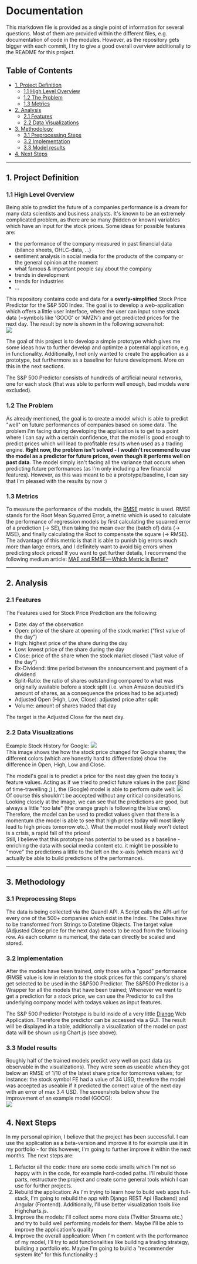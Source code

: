 # Documentation

This markdown file is provided as a single point of information for several questions. 
Most of them are provided within the different files, e.g. documentation of code in the modules.
However, as the repository gets bigger with each commit, I try to give a good overall overview 
additionally to the README for this project.

## Table of Contents

- [1. Project Definition](#1-project-definition)
  * [1.1 High Level Overview](#11-high-level-overview)
  * [1.2 The Problem](#12-the-problem)
  * [1.3 Metrics](#13-metrics)
- [2. Analysis](#2-analysis)
  * [2.1 Features](#21-features)
  * [2.2 Data Visualizations](#22-data-visualizations)
- [3. Methodology](#3-methodology)
  * [3.1 Preprocessing Steps](#31-preprocessing-steps)
  * [3.2 Implementation](#32-implementation)
  * [3.3 Model results](#33-model-results)
- [4. Next Steps](#next-steps)


---

## 1. Project Definition

### 1.1 High Level Overview
Being able to predict the future of a companies performance is a dream for many data scientists and business analysts.
It's known to be an extremely complicated problem, as there are so many (hidden or known) variables which have an input
for the stock prices. Some ideas for possible features are:
- the performance of the company measured in past financial data (bilance sheets, OHLC-data, ...)
- sentiment analysis in social media for the products of the company or the general opinion at the moment
- what famous & important people say about the company
- trends in development
- trends for industries
- ...
  
This repository contains code and data for a **overly-simplified** Stock Price Predictor for the S&P 500 Index.
The goal is to develop a web-application which offers a little user interface, where the user can input some stock
data (=symbols like 'GOOG' or 'AMZN') and get predicted prices for the next day. The result by now is shown in the 
following screenshot:  
<img src="images/example_screenshot.JPG">  

  
The goal of this project is to develop a simple prototype which gives me some ideas how to further develop and optimize
a potential application, e.g. in functionality. Additionally, I not only wanted to create the application as a prototype,
but furthermore as a baseline for future development. More on this in the next sections.   

The S&P 500 Predictor consists of hundreds of artificial neural networks, one for each stock (that was able to perform well
enough, bad models were excluded).



### 1.2 The Problem
As already mentioned, the goal is to create a model which is able to predict "well" on future performances of companies 
based on some data. The problem I'm facing during developing the application is to get to a point where I can say with
a certain confidence, that the model is good enough to predict prices which will lead to profitable results when used
as a trading engine. **Right now, the problem isn't solved - I wouldn't recommend to use the model as a predictor for future
prices, even though it performs well on past data**. The model simply isn't facing all the variance that occurs when predicting
future performances (as I'm only including a few financial features). However, as this was meant to be a prototype/baseline, 
I can say that I'm pleased with the results by now :)

### 1.3 Metrics
To measure the performance of the models, the [RMSE](http://statweb.stanford.edu/~susan/courses/s60/split/node60.html) 
metric is used. RMSE stands for the Root Mean Squarred Error, a metric which is used to calculate the performance of
regression models by first calculating the squarred error of a prediction (-> SE), then taking the mean over the (batch of) data 
(-> MSE), and finally calculating the Root to compensate the square (-> RMSE). The advantage of this metric is that it is 
able to punish big errors much more than large errors, and I definitely want to avoid big errors when predicting stock prices!
If you want to get further details, I recommend the following medium article: 
[MAE and RMSE — Which Metric is Better?](https://medium.com/human-in-a-machine-world/mae-and-rmse-which-metric-is-better-e60ac3bde13d)

--- 

## 2. Analysis

### 2.1 Features
The Features used for Stock Price Prediction are the following:
- Date: day of the observation
- Open: price of the share at opening of the stock market ("first value of the day")
- High: highest price of the share during the day
- Low: lowest price of the share during the day
- Close: price of the share when the stock market closed ("last value of the day")
- Ex-Dividend: time period between the announcement and payment of a dividend
- Split-Ratio: the ratio of shares outstanding compared to what was originally available before a stock split (i.e. when 
Amazon doubled it's amount of shares, as a consequence the prices had to be adjusted)
- Adjusted Open (High, Low, Close): adjusted price after split
- Volume: amount of shares traded that day

The target is the Adjusted Close for the next day.


### 2.2 Data Visualizations
Example Stock History for Google:
<img src="images/ohlc_google.JPG">  
This image shows the how the stock price changed for Google shares; the different colors (which are honestly hard to differentiate)
show the difference in Open, High, Low and Close.

The model's goal is to predict a price for the next day given the today's feature values. Acting as if we tried to predict
future values in the past (kind of time-travelling ;) ), the (Google) model is able to perform quite well:
<img src="images/graph_notebook_goog.JPG">  
Of course this shouldn't be accepted without any critical considerations. Looking closely at the image, we can see that the 
predictions are good, but always a little "too late" (the orange graph is following the blue one). Therefore, the model can be used
to predict values given that there is a momentum (the model is able to see that high prices today will most likely lead
to high prices tomorrow etc.). What the model most likely won't detect is a crisis, a rapid fall of the prices!  
Still, I believe that this prototype has potential to be used as a baseline - enriching the data with social media content etc.
it might be possible to "move" the predictions a little to the left on the x-axis (which means we'd actually be able to
build predictions of the performance).


---

## 3. Methodology

### 3.1 Preprocessing Steps
The data is being collected via the Quandl API. A Script calls the API-url for every one of the 500+ companies which
exist in the Index. The Dates have to be transformed from Strings to Datetime Objects. The target value (Adjusted Close
price for the next day) needs to be read from the following row. As each column is numerical, the data can directly be
scaled and stored. 

### 3.2 Implementation
After the models have been trained, only those with a "good" performance (RMSE value is low in relation
to the stock prices for this company's share) get selected to be used in the S&P500 Predictor. The S&P500 Predictor is
a Wrapper for all the models that have been trained; Whenever we want to get a prediction for a stock price, we can use
the Predictor to call the underlying company model with todays values as input features.

The S&P 500 Predictor Prototype is build inside of a very little [Django](https://www.djangoproject.com/) 
Web Application. Therefore the predictor can be accessed via a GUI. The result will be displayed in a table,
additionally a visualization of the model on past data will be shown using Chart.js (see above).

### 3.3 Model results
Roughly half of the trained models predict very well on past data (as observable in the visualizations).
They were seen as useable when they got below an RMSE of 1/10 of the latest share price for tomorrows values; for instance:
the stock symbol FE had a value of 34 USD, therefore the model was accepted as useable if it predicted the correct value
of the next day with an error of max 3.4 USD.
The screenshots below show the improvement of an example model (GOOG):  
<img src="images/start_goog.JPG">    

## 4. Next Steps
In my personal opinion, I believe that the project has been successful. I can use the application as a beta-version and improve
it to for example use it in my portfolio - for this however, I'm going to further improve it within the next months. The next steps
are:
1. Refactor all the code: there are some code smells which I'm not so happy with in the code, for example hard-coded paths.
I'll rebuild those parts, restructure the project and create some general tools which I can use for further projects.
2. Rebuild the application: As I'm trying to learn how to build web apps full-stack, I'm going to rebuild the app with Django REST Api (Backend)
and Angular (Frontend). Additionally, I'll use better visualization tools like Highcharts.js.
3. Improve the models: I'll collect some more data (Twitter Streams etc.) and try to build well performing models for them. Maybe
I'll be able to improve the application's quality
4. Improve the overall application: When I'm content with the performance of my model, I'll try to add functionalities like
building a trading strategy, building a portfolio etc. Maybe I'm going to build a "recommender system lite" for this functionality :)